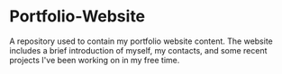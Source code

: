 # Portfolio-Website
A repository used to contain my portfolio website content. The website includes a brief introduction of myself, my contacts, and some recent projects I've been working on in my free time.
